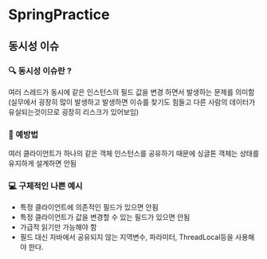 # SpringPractice

##  동시성 이슈
### 🔍 동시성 이슈란 ?
여러 스레드가 동시에 같은 인스턴스의 필드 값을 변경 하면서 발생하는 문제를 의미함 (실무에서 굉장히 많이 발생하고 발생하면 이슈를 찾기도 힘들고 다른 사람의 데이터가 유실되는것이므로 굉장히 리스크가 있어보임)
### 🚀 예방법
여러 클라이언트가 하나의 같은 객체 인스턴스를 공유하기 때문에 싱글톤 객체는 상태를 유지하게 설계하면 안됨
### 💻 구체적인 나쁜 예시
* 특정 클라이언트에 의존적인 필드가 있으면 안됨
* 특정 클라이언트가 값을 변경할 수 있는 필드가 있으면 안됨
* 가급적 읽기만 가능해야 함
* 필드 대신 자바에서 공유되지 않는 지역변수, 파라미터, ThreadLocal등을 사용해야 한다.

